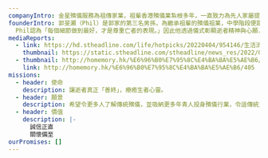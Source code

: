 ```yaml
---
companyIntro: 金星殯儀服務為祖傳家業，祖輩香港殯儀業紮根多年，一直致力為先人家屬提供專業、貼心、性價比高的殯儀服務。現時由青年團隊傳承，繼續為顧客提供殯儀一條龍服務。多年經驗及知識，令金星能夠以真誠提供專業的殯儀建議，為您代辦所有手續免除所有煩惱，並根據不同的宗教背景設立個人化的喪禮，回顧逝者生平經歷。一站式由專人負責跟進及辦理繁複手續，於悲哀時刻陪伴家屬度過，令您放心。
founderIntro: 郭旻灝（Phil）是郭家的第三名男孫，為繼承祖輩的殯儀祖業，中學階段便跟隨郭爺爺在殯儀館由擔任樂手開始接觸殯儀業，中六畢業後正式成為見習殯儀師。四年前創辦「金星殯儀」，建立青年殯儀團隊，帶領團隊學習祭品處理、喪禮儀式、先人化妝、穿壽衣等殯儀知識。
  Phil認為「每個細節做到最好，才是尊重亡者的表現。」因此他透過儀式彰顯逝者精神與心願，他都會通過與逝者家屬溝通，盡可能詳細地了解逝者的生平經歷。
mediaReports:
  - link: https://hd.stheadline.com/life/hotpicks/20220404/954146/生活消費-Hotpicks-疫下清明-殯儀師代辦-視頻拜祭
    thumbnail: https://static.stheadline.com/stheadline/news_res/2022/04/04/954146/i_src_170105646.jpg
  - thumbnail: http://homemory.hk/%E6%96%B0%E7%95%8C%E4%BA%BA%E5%AE%B6/405
    link: http://homemory.hk/%E6%96%B0%E7%95%8C%E4%BA%BA%E5%AE%B6/405
missions:
  - header: 使命
    description: 讓逝者真正「善終」，療癒生者心靈。
  - header: 願景
    description: 希望令更多人了解傳統殯儀，並吸納更多年青人投身殯儀行業，令這傳統文化得以承傳。
  - header: 價值
    description: |-
      誠信正直
      關懷備至
ourPromises: []
---
```

